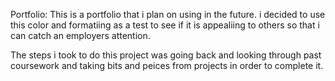 Portfolio: This is a portfolio that i plan on using in the future. i decided to use this color and formatiing as a test to see if it is appealiing to others so that i can catch an employers attention. 

The steps i took to do this project was going back and looking through past coursework and taking bits and peices from projects in order to complete it.

